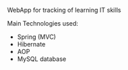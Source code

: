 WebApp for tracking of learning IT skills

Main Technologies used:
- Spring (MVC)
- Hibernate
- AOP
- MySQL database
